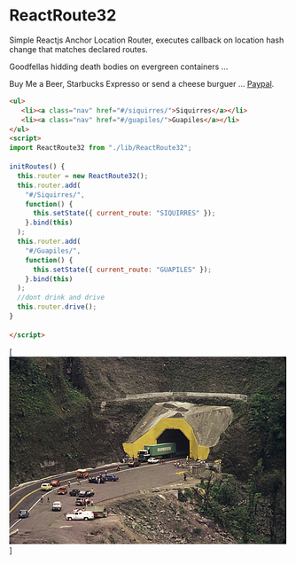 # ReactRoute32
Simple Reactjs Anchor Location Router, executes callback on location hash change that matches declared routes.

Goodfellas hidding death bodies on evergreen containers ...

Buy Me a Beer, Starbucks Expresso or send a cheese burguer ... [Paypal](https://www.paypal.me/gospelOfLuke/25).

```html
<ul>
   <li><a class="nav" href="#/siquirres/">Siquirres</a></li>
   <li><a class="nav" href="#/guapiles/">Guapiles</a></li>  
</ul>
<script>
import ReactRoute32 from "./lib/ReactRoute32";

initRoutes() {
  this.router = new ReactRoute32();
  this.router.add(
    "#/Siquirres/",
    function() {
      this.setState({ current_route: "SIQUIRRES" });
    }.bind(this)
  );
  this.router.add(
    "#/Guapiles/",
    function() {
      this.setState({ current_route: "GUAPILES" });
    }.bind(this)
  );
  //dont drink and drive
  this.router.drive();
}

</script>


```



[![We were Goodfellas!](https://raw.githubusercontent.com/rgarro/ReactRoute32/master/389892.jpg)]

